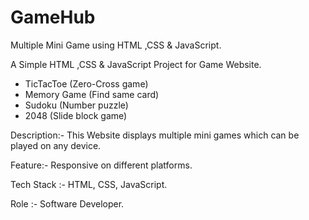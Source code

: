 <h1>GameHub</h1>
Multiple Mini Game using  HTML ,CSS & JavaScript.

<p>A Simple HTML ,CSS & JavaScript Project  for Game Website.</p>
  <ul>
    <li> TicTacToe (Zero-Cross game)
      </li>
   <li> Memory Game (Find same card)
      </li>
  <li>Sudoku (Number puzzle)
    </li>
    <li>2048 (Slide block game)
    </li>
  </ul>
<p>Description:- This Website displays multiple mini games which can be played on any device.</p>
<p>Feature:- Responsive on different platforms.</p>
<p>Tech Stack :- HTML, CSS, JavaScript.</p>
<p>Role :- Software Developer.</p>
